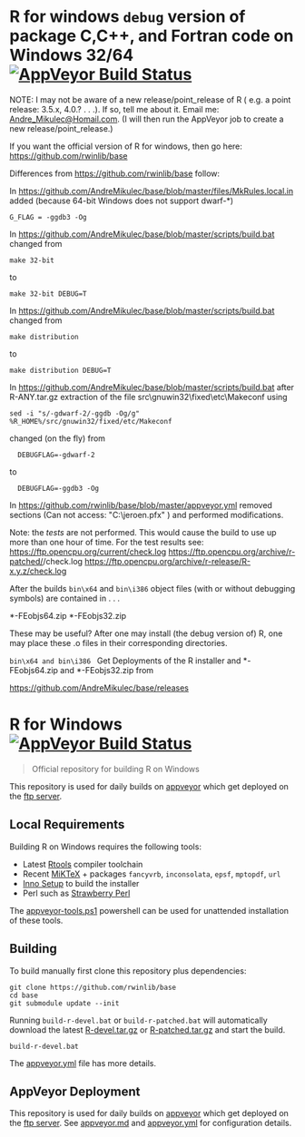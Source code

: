 

# R for windows `debug` version of package C,C++, and Fortran code on Windows 32/64 [![AppVeyor Build Status](https://ci.appveyor.com/api/projects/status/github/AndreMikulec/base)](https://ci.appveyor.com/project/AndreMikulec/base)

NOTE:
I may not be aware of a new release/point_release of R ( e.g. a point release: 3.5.x, 4.0.? . . .).
If so, tell me about it. Email me: Andre_Mikulec@Homail.com.
(I will then run the AppVeyor job to create a new release/point_release.)

If you want the official version of
R for windows, then go here: https://github.com/rwinlib/base

Differences from 
https://github.com/rwinlib/base 
follow:

In 
https://github.com/AndreMikulec/base/blob/master/files/MkRules.local.in
added (because 64-bit Windows does not support dwarf-*)
```
G_FLAG = -ggdb3 -Og
```

In 
https://github.com/AndreMikulec/base/blob/master/scripts/build.bat
changed from
```
make 32-bit
```
to
```
make 32-bit DEBUG=T
```

In 
https://github.com/AndreMikulec/base/blob/master/scripts/build.bat
changed from
```
make distribution
```
to
```
make distribution DEBUG=T
```

In 
https://github.com/AndreMikulec/base/blob/master/scripts/build.bat
after R-ANY.tar.gz extraction of the file src\gnuwin32\fixed\etc\Makeconf
using
```
sed -i "s/-gdwarf-2/-ggdb -Og/g" %R_HOME%/src/gnuwin32/fixed/etc/Makeconf
```
changed (on the fly) from
```
  DEBUGFLAG=-gdwarf-2
```
to
```
  DEBUGFLAG=-ggdb3 -Og
```
In 
https://github.com/rwinlib/base/blob/master/appveyor.yml
removed sections (Can not access: "C:\jeroen.pfx" ) and performed modifications.

Note: the *tests* are not performed.  This would cause the build to use
up more than one hour of time. 
For the test results see:
https://ftp.opencpu.org/current/check.log
https://ftp.opencpu.org/archive/r-patched/<svn number>/check.log
https://ftp.opencpu.org/archive/r-release/R-x.y.z/check.log


After the builds `bin\x64` and `bin\i386` object files
(with or without debugging symbols) are contained in . . .

*-FEobjs64.zip
*-FEobjs32.zip

These may be useful?
After one may install (the debug version of) R, one may place these .o files
in their corresponding directories.

`bin\x64 and bin\i386
`
Get Deployments of the R installer and 
*-FEobjs64.zip and *-FEobjs32.zip from

https://github.com/AndreMikulec/base/releases

# R for Windows [![AppVeyor Build Status](https://ci.appveyor.com/api/projects/status/github/rwinlib/base)](https://ci.appveyor.com/project/jeroen/base)

> Official repository for building R on Windows

This repository is used for daily builds on [appveyor](https://ci.appveyor.com/project/jeroen/base) which get deployed on the [ftp server](https://ftp.opencpu.org).

## Local Requirements

Building R on Windows requires the following tools:

 - Latest [Rtools](https://cran.r-project.org/bin/windows/Rtools/) compiler toolchain
 - Recent [MiKTeX](https://miktex.org/) + packages `fancyvrb`, `inconsolata`, `epsf`, `mptopdf`, `url`
 - [Inno Setup](http://www.jrsoftware.org/isdl.php) to build the installer
 - Perl such as [Strawberry Perl](http://strawberryperl.com/)

The [appveyor-tools.ps1](scripts/appveyor-tool.ps1) powershell can be used for unattended installation of these tools.

## Building

To build manually first clone this repository plus dependencies:

```
git clone https://github.com/rwinlib/base
cd base
git submodule update --init
```

Running `build-r-devel.bat` or `build-r-patched.bat` will automatically download the latest [R-devel.tar.gz](https://stat.ethz.ch/R/daily/R-devel.tar.gz) or [R-patched.tar.gz](https://stat.ethz.ch/R/daily/R-patched.tar.gz) and start the build.

```
build-r-devel.bat
```

The [appveyor.yml](appveyor.yml) file has more details.

## AppVeyor Deployment

This repository is used for daily builds on [appveyor](https://ci.appveyor.com/project/jeroen/base) which get deployed on the [ftp server](https://ftp.opencpu.org). See [appveyor.md](appveyor.md) and [appveyor.yml](appveyor.yml) for configuration details.
